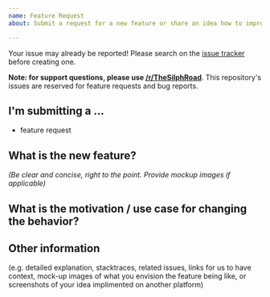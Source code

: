 ```yaml
---
name: Feature Request
about: Submit a request for a new feature or share an idea how to improve something.

---
```


Your issue may already be reported! Please search on the [issue tracker](../) before creating one.  

**Note: for support questions, please use [/r/TheSilphRoad](https://reddit.com/r/thesilphroad)**. This repository's issues are reserved for feature requests and bug reports.

## I'm submitting a ...
 * feature request

## **What is the new feature?**
*(Be clear and concise, right to the point. Provide mockup images if applicable)*


## **What is the motivation / use case for changing the behavior?**



## **Other information**
(e.g. detailed explanation, stacktraces, related issues, links for us to have context, mock-up images of what you envision the feature being like, or screenshots of your idea implimented on another platform)

